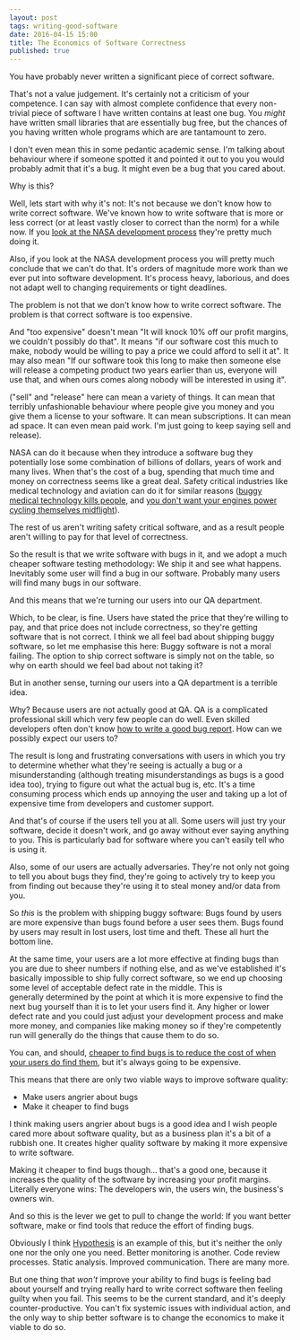 ```yaml
---
layout: post
tags: writing-good-software
date: 2016-04-15 15:00
title: The Economics of Software Correctness
published: true
---
```


You have probably never written a significant piece of correct software.

That's not a value judgement. It's certainly not a criticism of your competence. I can say with almost complete confidence that every non-trivial piece of software I have written contains at least one bug. You <em>might</em> have written small libraries that are essentially bug free, but the chances of you having written whole programs which are are tantamount to zero.

I don't even mean this in some pedantic academic sense. I'm talking about behaviour where if someone spotted it and pointed it out to you you would probably admit that it's a bug. It might even be a bug that you cared about.

Why is this?

<!--more-->

Well, lets start with why it's not: It's not because we don't know how to write correct software. We've known how to write software that is more or less correct (or at least vastly closer to correct than the norm) for a while now. If you <a href="http://www.fastcompany.com/28121/they-write-right-stuff">look at the NASA development process</a> they're pretty much doing it.

Also, if you look at the NASA development process you will pretty much conclude that we can't do that. It's orders of magnitude more work than we ever put into software development. It's process heavy, laborious, and does not adapt well to changing requirements or tight deadlines.

The problem is not that we don't know how to write correct software. The problem is that correct software is too expensive.

And "too expensive" doesn't mean "It will knock 10% off our profit margins, we couldn't possibly do that". It means "if our software cost this much to make, nobody would be willing to pay a price we could afford to sell it at". It may also mean "If our software took this long to make then someone else will release a competing product two years earlier than us, everyone will use that, and when ours comes along nobody will be interested in using it".

("sell" and "release" here can mean a variety of things. It can mean that terribly unfashionable behaviour where people give you money and you give them a license to your software. It can mean subscriptions. It can mean ad space. It can even mean paid work. I'm just going to keep saying sell and release).

NASA can do it because when they introduce a software bug they potentially lose some combination of billions of dollars, years of work and many lives. When that's the cost of a bug, spending that much time and money on correctness seems like a great deal. Safety critical industries like medical technology and aviation can do it for similar reasons (<a href="https://en.wikipedia.org/wiki/Therac-25">buggy medical technology kills people</a>, and <a href="http://www.engadget.com/2015/05/01/boeing-787-dreamliner-software-bug/">you don't want your engines power cycling themselves midflight</a>).

The rest of us aren't writing safety critical software, and as a result people aren't willing to pay for that level of correctness.

So the result is that we write software with bugs in it, and we adopt a much cheaper software testing methodology: We ship it and see what happens. Inevitably some user will find a bug in our software. Probably many users will find many bugs in our software.

And this means that we're turning our users into our QA department.

Which, to be clear, is fine. Users have stated the price that they're willing to pay, and that price does not include correctness, so they're getting software that is not correct. I think we all feel bad about shipping buggy software, so let me emphasise this here: Buggy software is not a moral failing. The option to ship correct software is simply not on the table, so why on earth should we feel bad about not taking it?

But in another sense, turning our users into a QA department is a terrible idea.

Why? Because users are not actually good at QA. QA is a complicated professional skill which very few people can do well. Even skilled developers often don't know <a href="http://www.drmaciver.com/2013/09/how-to-submit-a-decent-bug-report/">how to write a good bug report</a>. How can we possibly expect our users to?

The result is long and frustrating conversations with users in which you try to determine whether what they're seeing is actually a bug or a misunderstanding (although treating misunderstandings as bugs is a good idea too), trying to figure out what the actual bug is, etc. It's a time consuming process which ends up annoying the user and taking up a lot of expensive time from developers and customer support.

And that's of course if the users tell you at all. Some users will just try your software, decide it doesn't work, and go away without ever saying anything to you. This is particularly bad for software where you can't easily tell who is using it.

Also, some of our users are actually adversaries. They're not only not going to tell you about bugs they find, they're going to actively try to keep you from finding out because they're using it to steal money and/or data from you.

So <em>this</em> is the problem with shipping buggy software: Bugs found by users are more expensive than bugs found before a user sees them. Bugs found by users may result in lost users, lost time and theft. These all hurt the bottom line.

At the same time, your users are a lot more effective at finding bugs than you are due to sheer numbers if nothing else, and as we've established it's basically impossible to ship fully correct software, so we end up choosing some level of acceptable defect rate in the middle. This is generally determined by the point at which it is more expensive to find the next bug yourself than it is to let your users find it. Any higher or lower defect rate and you could just adjust your development process and make more money, and companies like making money so if they're competently run will generally do the things that cause them to do so.

You can, and should, [cheaper to find bugs is to reduce the cost of when your users do find them](http://itamarst.org/softwaretesting/book/realworld.html), but it's always going to be expensive.

This means that there are only two viable ways to improve software quality:

* Make users angrier about bugs
* Make it cheaper to find bugs

I think making users angrier about bugs is a good idea and I wish people cared more about software quality, but as a business plan it's a bit of a rubbish one. It creates higher quality software by making it more expensive to write software.

Making it cheaper to find bugs though... that's a good one, because it increases the quality of the software by increasing your profit margins. Literally everyone wins: The developers win, the users win, the business's owners win.

And so this is the lever we get to pull to change the world: If you want better software, make or find tools that reduce the effort of finding bugs.

Obviously I think <a href="https://hypothesis.readthedocs.org/">Hypothesis</a> is an example of this, but it's neither the only one nor the only one you need. Better monitoring is another. Code review processes. Static analysis. Improved communication. There are many more.

But one thing that <em>won't</em> improve your ability to find bugs is feeling bad about yourself and trying really hard to write correct software then feeling guilty when you fail. This seems to be the current standard, and it's deeply counter-productive. You can't fix systemic issues with individual action, and the only way to ship better software is to change the economics to make it viable to do so.
